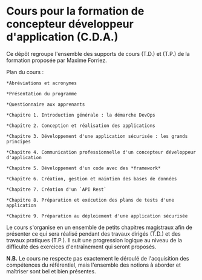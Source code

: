 # Cours pour la formation de concepteur développeur d'application (C.D.A.)

Ce dépôt regroupe l'ensemble des supports de cours (T.D.) et (T.P.) de la formation proposée par Maxime Forriez.

Plan du cours :

	*Abréviations et acronymes

	*Présentation du programme

	*Questionnaire aux apprenants

	*Chapitre 1. Introduction générale : la démarche DevOps

	*Chapitre 2. Conception et réalisation des applications

	*Chapitre 3. Développement d'une application sécurisée : les grands principes

	*Chapitre 4. Communication professionnelle d'un concepteur développeur d'application

	*Chapitre 5. Développement d'un code avec des *framework*

	*Chapitre 6. Création, gestion et maintien des bases de données

	*Chapitre 7. Création d'un `API Rest`

	*Chapitre 8. Préparation et exécution des plans de tests d'une application

	*Chapitre 9. Préparation au déploiement d'une application sécurisée

Le cours s'organise en un ensemble de petits chapitres magistraux afin de présenter ce qui sera réalisé pendant des travaux dirigés (T.D.) et des travaux pratiques (T.P.). Il suit une progression logique au niveau de la difficulté des exercices d'entraînement qui seront proposés.

**N.B.** Le cours ne respecte pas exactement le déroulé de l'acquisition des compétences du référentiel, mais l'ensemble des notions à aborder et maîtriser sont bel et bien présentes.
